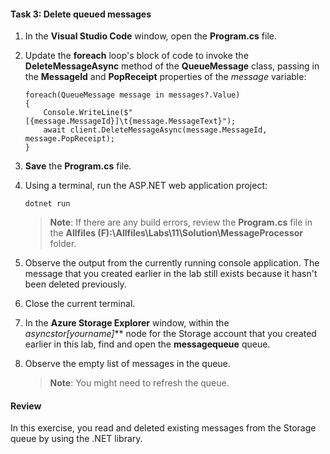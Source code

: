 #### Task 3: Delete queued messages

1.  In the **Visual Studio Code** window, open the **Program.cs** file.

1.  Update the **foreach** loop's block of code to invoke the **DeleteMessageAsync** method of the **QueueMessage** class, passing in the **MessageId** and **PopReceipt** properties of the *message* variable:

    ```
    foreach(QueueMessage message in messages?.Value)
    {
        Console.WriteLine($"[{message.MessageId}]\t{message.MessageText}");
        await client.DeleteMessageAsync(message.MessageId, message.PopReceipt);
    }
    ```

1.  **Save** the **Program.cs** file.

1.  Using a terminal, run the ASP.NET web application project:

    ```
    dotnet run
    ```

    > **Note**: If there are any build errors, review the **Program.cs** file in the **Allfiles (F):\\Allfiles\\Labs\\11\\Solution\\MessageProcessor** folder.

1.  Observe the output from the currently running console application. The message that you created earlier in the lab still exists because it hasn't been deleted previously.

1.  Close the current terminal.

1.  In the **Azure Storage Explorer** window, within the **asyncstor*[yourname]*** node for the Storage account that you created earlier in this lab, find and open the **messagequeue** queue.

1.  Observe the empty list of messages in the queue.

    > **Note**: You might need to refresh the queue.

#### Review

In this exercise, you read and deleted existing messages from the Storage queue by using the .NET library.